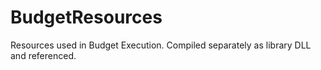 # BudgetResources
Resources used in Budget Execution.  Compiled separately as library DLL and referenced.
